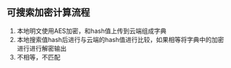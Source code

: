 ## 可搜索加密计算流程
1. 本地明文使用AES加密，和hash值上传到云端组成字典
2. 本地搜索值hash后进行与云端的hash值进行比较，如果相等将字典中的加密进行进行解密输出
3. 不相等，不匹配